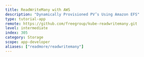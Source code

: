 ```yaml
---
title: ReadWriteMany with AWS
description: "Dynamically Provisioned PV’s Using Amazon EFS"
type: tutorial-app
remote: https://github.com/freegroup/kube-readwritemany.git
level: intermediate
index: 305
category: Storage
scope: app-developer
aliases: ["readmore/readwritemany"]
---
```

